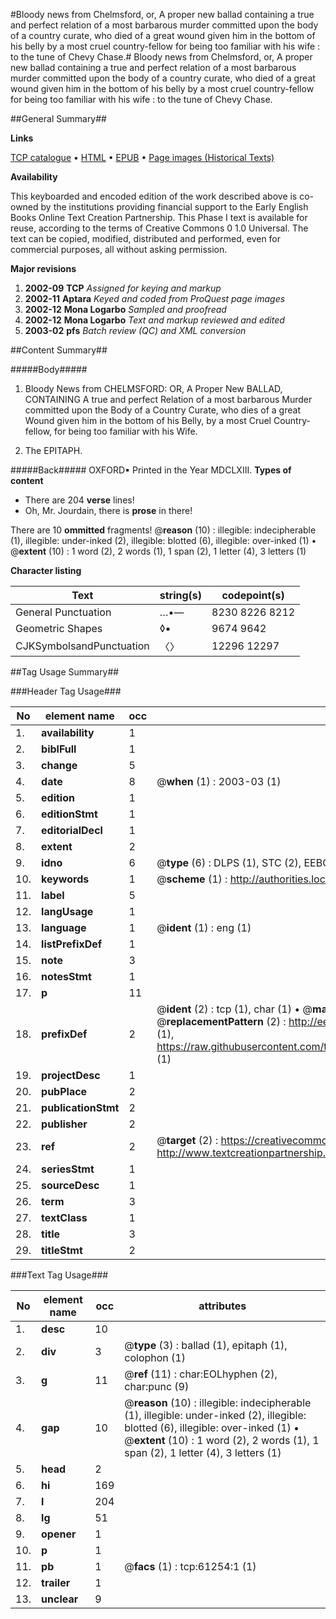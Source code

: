 #Bloody news from Chelmsford, or, A proper new ballad containing a true and perfect relation of a most barbarous murder committed upon the body of a country curate, who died of a great wound given him in the bottom of his belly by a most cruel country-fellow for being too familiar with his wife : to the tune of Chevy Chase.#
Bloody news from Chelmsford, or, A proper new ballad containing a true and perfect relation of a most barbarous murder committed upon the body of a country curate, who died of a great wound given him in the bottom of his belly by a most cruel country-fellow for being too familiar with his wife : to the tune of Chevy Chase.

##General Summary##

**Links**

[TCP catalogue](http://www.ota.ox.ac.uk/tcp/)  • 
[HTML](http://tei.it.ox.ac.uk/tcp/Texts-HTML/free/A28/A28415.html)  • 
[EPUB](http://tei.it.ox.ac.uk/tcp/Texts-EPUB/free/A28/A28415.epub) • 
[Page images (Historical Texts)](https://data.historicaltexts.jisc.ac.uk/view?pubId=eebo-12400177e&pageId=eebo-12400177e-61254-1)

**Availability**

This keyboarded and encoded edition of the
	       work described above is co-owned by the institutions
	       providing financial support to the Early English Books
	       Online Text Creation Partnership. This Phase I text is
	       available for reuse, according to the terms of Creative
	       Commons 0 1.0 Universal. The text can be copied,
	       modified, distributed and performed, even for
	       commercial purposes, all without asking permission.

**Major revisions**

1. __2002-09__ __TCP__ *Assigned for keying and markup*
1. __2002-11__ __Aptara__ *Keyed and coded from ProQuest page images*
1. __2002-12__ __Mona Logarbo__ *Sampled and proofread*
1. __2002-12__ __Mona Logarbo__ *Text and markup reviewed and edited*
1. __2003-02__ __pfs__ *Batch review (QC) and XML conversion*

##Content Summary##

#####Body#####

1. Bloody News from CHELMSFORD:
OR, A Proper New
BALLAD,
CONTAINING
A true and perfect Relation of a most barbarous Murder committed
upon the Body of a Country Curate, who dies of a great Wound given him in the bottom of his Belly, by
a most Cruel Country-fellow, for being too familiar with his Wife.

1. The EPITAPH.

#####Back#####
OXFORD▪ Printed in the Year MDCLXIII.
**Types of content**

  * There are 204 **verse** lines!
  * Oh, Mr. Jourdain, there is **prose** in there!

There are 10 **ommitted** fragments! 
 @__reason__ (10) : illegible: indecipherable (1), illegible: under-inked (2), illegible: blotted (6), illegible: over-inked (1)  •  @__extent__ (10) : 1 word (2), 2 words (1), 1 span (2), 1 letter (4), 3 letters (1)

**Character listing**


|Text|string(s)|codepoint(s)|
|---|---|---|
|General Punctuation|…•—|8230 8226 8212|
|Geometric Shapes|◊▪|9674 9642|
|CJKSymbolsandPunctuation|〈〉|12296 12297|

##Tag Usage Summary##

###Header Tag Usage###

|No|element name|occ|attributes|
|---|---|---|---|
|1.|__availability__|1||
|2.|__biblFull__|1||
|3.|__change__|5||
|4.|__date__|8| @__when__ (1) : 2003-03 (1)|
|5.|__edition__|1||
|6.|__editionStmt__|1||
|7.|__editorialDecl__|1||
|8.|__extent__|2||
|9.|__idno__|6| @__type__ (6) : DLPS (1), STC (2), EEBO-CITATION (1), OCLC (1), VID (1)|
|10.|__keywords__|1| @__scheme__ (1) : http://authorities.loc.gov/ (1)|
|11.|__label__|5||
|12.|__langUsage__|1||
|13.|__language__|1| @__ident__ (1) : eng (1)|
|14.|__listPrefixDef__|1||
|15.|__note__|3||
|16.|__notesStmt__|1||
|17.|__p__|11||
|18.|__prefixDef__|2| @__ident__ (2) : tcp (1), char (1)  •  @__matchPattern__ (2) : ([0-9\-]+):([0-9IVX]+) (1), (.+) (1)  •  @__replacementPattern__ (2) : http://eebo.chadwyck.com/downloadtiff?vid=$1&page=$2 (1), https://raw.githubusercontent.com/textcreationpartnership/Texts/master/tcpchars.xml#$1 (1)|
|19.|__projectDesc__|1||
|20.|__pubPlace__|2||
|21.|__publicationStmt__|2||
|22.|__publisher__|2||
|23.|__ref__|2| @__target__ (2) : https://creativecommons.org/publicdomain/zero/1.0/ (1), http://www.textcreationpartnership.org/docs/. (1)|
|24.|__seriesStmt__|1||
|25.|__sourceDesc__|1||
|26.|__term__|3||
|27.|__textClass__|1||
|28.|__title__|3||
|29.|__titleStmt__|2||


###Text Tag Usage###

|No|element name|occ|attributes|
|---|---|---|---|
|1.|__desc__|10||
|2.|__div__|3| @__type__ (3) : ballad (1), epitaph (1), colophon (1)|
|3.|__g__|11| @__ref__ (11) : char:EOLhyphen (2), char:punc (9)|
|4.|__gap__|10| @__reason__ (10) : illegible: indecipherable (1), illegible: under-inked (2), illegible: blotted (6), illegible: over-inked (1)  •  @__extent__ (10) : 1 word (2), 2 words (1), 1 span (2), 1 letter (4), 3 letters (1)|
|5.|__head__|2||
|6.|__hi__|169||
|7.|__l__|204||
|8.|__lg__|51||
|9.|__opener__|1||
|10.|__p__|1||
|11.|__pb__|1| @__facs__ (1) : tcp:61254:1 (1)|
|12.|__trailer__|1||
|13.|__unclear__|9||
